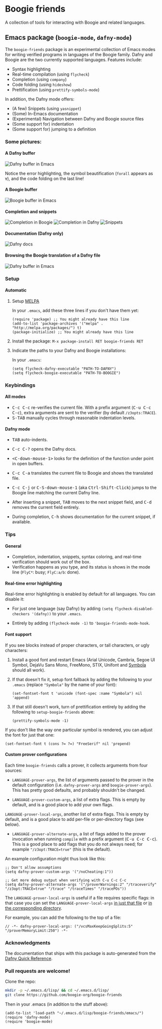 # Boogie friends

A collection of tools for interacting with Boogie and related languages.

## Emacs package (`boogie-mode`, `dafny-mode`)

The `boogie-friends` package is an experimental collection of Emacs modes for
writing verified programs in languages of the Boogie family. Dafny and Boogie
are the two currently supported languages. Features include:

* Syntax highlighting
* Real-time compilation (using `flycheck`)
* Completion (using `company`)
* Code folding (using `hideshow`)
* Prettification (using `prettify-symbols-mode`)

In addition, the Dafny mode offers:

* (A few) Snippets (using `yasnippet`)
* (Some) In-Emacs documentation
* (Experimental) Navigation between Dafny and Boogie source files
* (Some support for) indentation
* (Some support for) jumping to a definition

### Some pictures:

#### A Dafny buffer

![Dafny buffer in Emacs](emacs/pictures/dafny-overview.png)

Notice the error highlighting, the symbol beautification (`forall` appears as `∀`), and the code folding on the last line!

#### A Boogie buffer

![Boogie buffer in Emacs](emacs/pictures/boogie-overview.png)

#### Completion and snippets

![Completion in Boogie](emacs/pictures/boogie-completion.png)
![Completion in Dafny](emacs/pictures/dafny-completion.png)
![Snippets](emacs/pictures/dafny-snippets.png)

#### Documentation (Dafny only)

![Dafny docs](emacs/pictures/dafny-docs.png)

#### Browsing the Boogie translation of a Dafny file

![Dafny buffer in Emacs](emacs/pictures/dafny-to-boogie.png)

### Setup

#### Automatic

1. Setup [MELPA](http://melpa.org/#/getting-started)

    In your `.emacs`, add these three lines if you don't have them yet:

    ```elisp
    (require 'package) ;; You might already have this line
    (add-to-list 'package-archives '("melpa" . "http://melpa.org/packages/") t)
    (package-initialize) ;; You might already have this line
    ```

2. Install the package: `M-x package-install RET boogie-friends RET`

3. Indicate the paths to your Dafny and Boogie installations:

    In your `.emacs`:

    ```elisp
    (setq flycheck-dafny-executable "PATH-TO-DAFNY")
    (setq flycheck-boogie-executable "PATH-TO-BOOGIE")
    ```

### Keybindings

#### All modes

* <kbd>C-c C-c</kbd> re-verifies the current file. With a prefix argument (<kbd>C-u C-c C-c</kbd>), extra arguments are sent to the verifier (by default `/z3opts:TRACE`).
* <kbd>S-TAB</kbd> manually cycles through reasonable indentation levels.

#### Dafny mode

* <kbd>TAB</kbd> auto-indents.
* <kbd>C-c C-?</kbd> opens the Dafny docs.
* <kbd>&lt;C-down-mouse-1></kbd> looks for the definition of the function under point in open buffers.
* <kbd>C-c C-a</kbd> translates the current file to Boogie and shows the translated file.
* <kbd>C-c C-j</kbd> or <kbd>C-S-down-mouse-1</kbd> (aka <kbd>Ctrl-Shift-Click</kbd>) jumps to the Boogie line matching the current Dafny line.

* After inserting a snippet, <kbd>TAB</kbd> moves to the next snippet field, and <kbd>C-d</kbd> removes the current field entirely.
* During completion, <kbd>C-h</kbd> shows documentation for the current snippet, if available.

### Tips

#### General

* Completion, indentation, snippets, syntax coloring, and real-time verification should work out of the box.
* Verification happens as you type, and its status is shows in the mode line (`FlyC*`: busy; `FlyC:a/b`: done).

#### Real-time error highlighting

Real-time error highlighting is enabled by default for all languages. You can disable it:

* For just one language (say Dafny) by adding `(setq flycheck-disabled-checkers '(dafny))` to your `.emacs`.

* Entirely by adding `(flycheck-mode -1)` to `'boogie-friends-mode-hook`.

#### Font support

If you see blocks instead of proper characters, or tall characters, or ugly characters:

1. Install a good font and restart Emacs (Arial Unicode, Cambria, Segoe UI Symbol, DejaVu Sans Mono, FreeMono, STIX, Unifont and [Symbola](http://users.teilar.gr/~g1951d/Symbola.zip) should all work).

2. If that doesn't fix it, setup font fallback by adding the following to your `.emacs` (replace `"Symbola"` by the name of your font):
    ```elisp
    (set-fontset-font t 'unicode (font-spec :name "Symbola") nil 'append)
    ```

3. If that still doesn't work, turn of prettification entirely by adding the following to `setup-boogie-friends` above:
    ```elisp
    (prettify-symbols-mode -1)
    ```

If you don't like the way one particular symbol is rendered, you can adjust the font for just that one:

```elisp
(set-fontset-font t (cons ?≔ ?≔) "FreeSerif" nil 'prepend)
```

#### Custom prover configurations

Each time `boogie-friends` calls a prover, it collects arguments from four sources:

* `LANGUAGE-prover-args`, the list of arguments passed to the prover in the default configuration (i.e. `dafny-prover-args` and `boogie-prover-args`). This has pretty good defaults, and probably shouldn't be changed.

* `LANGUAGE-prover-custom-args`, a list of extra flags. This is empty by default, and is a good place to add your own flags.

 `LANGUAGE-prover-local-args`, another list of extra flags. This is empty by default, and is a good place to add per-file or per-directory flags (see below).

* `LANGUAGE-prover-alternate-args`, a list of flags added to the prover invocation when running `compile` with a prefix argument (<kbd>C-u C-c C-c</kbd>). This is a good place to add flags that you do not always need; for example `"/z3opt:TRACE=true"` (this is the default).

An example configuration might thus look like this:

```elisp
;; Don't allow assumptions
(setq dafny-prover-custom-args '("/noCheating:1"))

;; Get more debug output when verifying with C-u C-c C-c
(setq dafny-prover-alternate-args '("/proverWarnings:2" "/traceverify" "/z3opt:TRACE=true" "/trace" "/traceTimes" "/tracePOs"))
```

The `LANGUAGE-prover-local-args` is useful if a file requires specific flags: in that case you can set the `LANGUAGE-prover-local-args` [in just that file](https://www.gnu.org/software/emacs/manual/html_node/emacs/Specifying-File-Variables.html) or [in the corresponding directory](http://www.gnu.org/software/emacs/manual/html_node/emacs/Directory-Variables.html).

For example, you can add the following to the top of a file:

```elisp
// -*- dafny-prover-local-args: ("/vcsMaxKeepGoingSplits:5" "/proverMemoryLimit:250") -*-
```

### Acknowledgments

The documentation that ships with this package is auto-generated from the [Dafny Quick Reference](http://research.microsoft.com/en-us/projects/dafny/reference.aspx).

### Pull requests are welcome!

Clone the repo:

```bash
mkdir -p ~/.emacs.d/lisp/ && cd ~/.emacs.d/lisp/
git clone https://github.com/boogie-org/boogie-friends
```

Then in your .emacs (in addition to the stuff above):

```elisp
(add-to-list 'load-path "~/.emacs.d/lisp/boogie-friends/emacs/")
(require 'dafny-mode)
(require 'boogie-mode)
```
